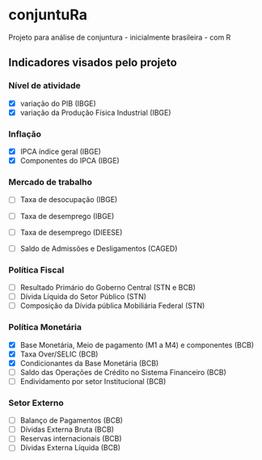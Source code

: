 # conjuntuRa
Projeto para análise de conjuntura - inicialmente brasileira - com R

## Indicadores visados pelo projeto

### Nível de atividade

- [x] variação do PIB (IBGE)
- [x] variação da Produção Física Industrial (IBGE)

### Inflação

- [x] IPCA índice geral (IBGE)
- [x] Componentes do IPCA (IBGE)

### Mercado de trabalho

- [ ] Taxa de desocupação (IBGE)
- [ ] Taxa de desemprego (IBGE)
- [ ] Taxa de desemprego (DIEESE)
- [ ] Saldo de Admissões e Desligamentos (CAGED)
 

### Política Fiscal

- [ ] Resultado Primário do Goberno Central (STN e BCB)
- [ ] Dívida Líquida do Setor Público (STN)
- [ ] Composição da Dívida pública Mobiliária Federal (STN)

### Política Monetária

- [x] Base Monetária, Meio de pagamento (M1 a M4) e componentes (BCB)
- [x] Taxa Over/SELIC (BCB)
- [x] Condicionantes da Base Monetária (BCB)
- [ ] Saldo das Operações de Crédito no Sistema Financeiro (BCB)
- [ ] Endividamento por setor Institucional (BCB)

### Setor Externo

- [ ] Balanço de Pagamentos (BCB)
- [ ] Dívidas Externa Bruta (BCB)
- [ ] Reservas internacionais (BCB)
- [ ] Dívidas Externa Líquida (BCB)
